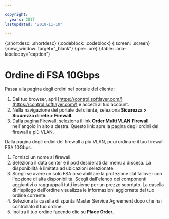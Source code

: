 ```yaml
---

copyright:
  years: 2017
lastupdated: "2018-11-10"

---
```


{:shortdesc: .shortdesc}
{:codeblock: .codeblock}
{:screen: .screen}
{:new_window: target="_blank"}
{:pre: .pre}
{:table: .aria-labeledby="caption"}

# Ordine di FSA 10Gbps

Passa alla pagina degli ordini nel portale del cliente:

1. Dal tuo browser, apri [https://control.softlayer.com/](https://control.softlayer.com/) e accedi al tuo account.
2. Nella navigazione del portale del cliente, seleziona **Sicurezza > Sicurezza di rete > Firewall**.
3. Dalla pagina Firewall, seleziona il link **Order Multi VLAN Firewall** nell'angolo in alto a destra. Questo link apre la pagina degli ordini del firewall a più VLAN.

Dalla pagina degli ordini del firewall a più VLAN, puoi ordinare il tuo firewall FSA 10Gbps.

1. Fornisci un nome al firewall.
2. Seleziona il data center e il pod desiderati dai menu a discesa. La disponibilità è limitata ad ubicazioni selezionate.
3. Scegli se avere un solo FSA o se abilitare la protezione dal failover con l'opzione di alta disponibilità.
Scegli dall'elenco dei componenti aggiuntivi o raggruppali tutti insieme per un prezzo scontato. La casella di riepilogo dell'ordine visualizza le informazioni aggiornate del tuo ordine corrente.
4. Seleziona la casella di spunta Master Service Agreement dopo che hai controllato il tuo ordine.
5. Inoltra il tuo ordine facendo clic su **Place Order**.
